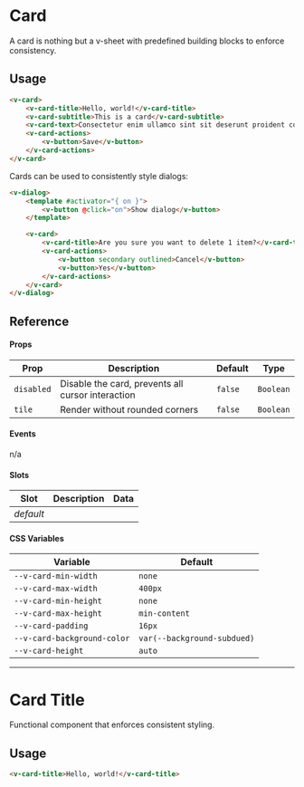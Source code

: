 # Card

A card is nothing but a v-sheet with predefined building blocks to enforce consistency.

## Usage

```html
<v-card>
	<v-card-title>Hello, world!</v-card-title>
	<v-card-subtitle>This is a card</v-card-subtitle>
	<v-card-text>Consectetur enim ullamco sint sit deserunt proident consectetur.</v-card-text>
	<v-card-actions>
		<v-button>Save</v-button>
	</v-card-actions>
</v-card>
```

Cards can be used to consistently style dialogs:

```html
<v-dialog>
	<template #activator="{ on }">
		<v-button @click="on">Show dialog</v-button>
	</template>

	<v-card>
		<v-card-title>Are you sure you want to delete 1 item?</v-card-title>
		<v-card-actions>
			<v-button secondary outlined>Cancel</v-button>
			<v-button>Yes</v-button>
		</v-card-actions>
	</v-card>
</v-dialog>
```

## Reference

#### Props

| Prop       | Description                                       | Default | Type      |
| ---------- | ------------------------------------------------- | ------- | --------- |
| `disabled` | Disable the card, prevents all cursor interaction | `false` | `Boolean` |
| `tile`     | Render without rounded corners                    | `false` | `Boolean` |

#### Events

n/a

#### Slots

| Slot      | Description | Data |
| --------- | ----------- | ---- |
| _default_ |             |      |

#### CSS Variables

| Variable                    | Default                     |
| --------------------------- | --------------------------- |
| `--v-card-min-width`        | `none`                      |
| `--v-card-max-width`        | `400px`                     |
| `--v-card-min-height`       | `none`                      |
| `--v-card-max-height`       | `min-content`               |
| `--v-card-padding`          | `16px`                      |
| `--v-card-background-color` | `var(--background-subdued)` |
| `--v-card-height`           | `auto`                      |

---

# Card Title

Functional component that enforces consistent styling.

## Usage

```html
<v-card-title>Hello, world!</v-card-title>
```
